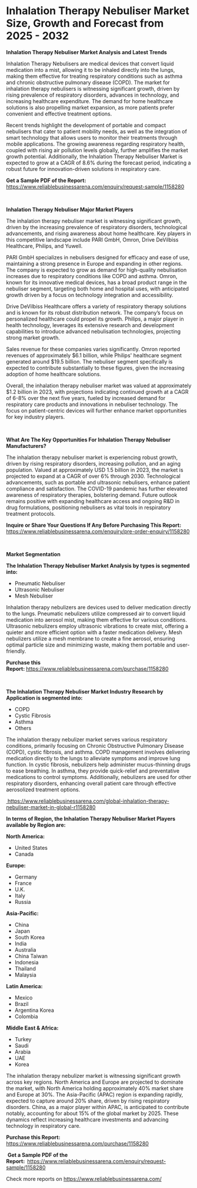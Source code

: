 <p><h1>Inhalation Therapy Nebuliser Market Size, Growth and Forecast from 2025 - 2032</h1></p><p><strong>Inhalation Therapy Nebuliser Market Analysis and Latest Trends</strong></p>
<p><p>Inhalation Therapy Nebulisers are medical devices that convert liquid medication into a mist, allowing it to be inhaled directly into the lungs, making them effective for treating respiratory conditions such as asthma and chronic obstructive pulmonary disease (COPD). The market for inhalation therapy nebulisers is witnessing significant growth, driven by rising prevalence of respiratory disorders, advances in technology, and increasing healthcare expenditure. The demand for home healthcare solutions is also propelling market expansion, as more patients prefer convenient and effective treatment options.</p><p>Recent trends highlight the development of portable and compact nebulisers that cater to patient mobility needs, as well as the integration of smart technology that allows users to monitor their treatments through mobile applications. The growing awareness regarding respiratory health, coupled with rising air pollution levels globally, further amplifies the market growth potential. Additionally, the Inhalation Therapy Nebuliser Market is expected to grow at a CAGR of 8.6% during the forecast period, indicating a robust future for innovation-driven solutions in respiratory care.</p></p>
<p><strong>Get a Sample PDF of the Report:&nbsp;</strong> <a href="https://www.reliablebusinessarena.com/enquiry/request-sample/1158280?utm_campaign=3533&utm_medium=2&utm_source=Github&utm_content=ia&utm_term=21032025&utm_id=inhalation-therapy-nebuliser">https://www.reliablebusinessarena.com/enquiry/request-sample/1158280</a></p>
<p>&nbsp;</p>
<p><strong>Inhalation Therapy Nebuliser Major Market Players</strong></p>
<p><p>The inhalation therapy nebuliser market is witnessing significant growth, driven by the increasing prevalence of respiratory disorders, technological advancements, and rising awareness about home healthcare. Key players in this competitive landscape include PARI GmbH, Omron, Drive DeVilbiss Healthcare, Philips, and Yuwell.</p><p>PARI GmbH specializes in nebulisers designed for efficacy and ease of use, maintaining a strong presence in Europe and expanding in other regions. The company is expected to grow as demand for high-quality nebulisation increases due to respiratory conditions like COPD and asthma. Omron, known for its innovative medical devices, has a broad product range in the nebuliser segment, targeting both home and hospital uses, with anticipated growth driven by a focus on technology integration and accessibility.</p><p>Drive DeVilbiss Healthcare offers a variety of respiratory therapy solutions and is known for its robust distribution network. The company’s focus on personalized healthcare could propel its growth. Philips, a major player in health technology, leverages its extensive research and development capabilities to introduce advanced nebulisation technologies, projecting strong market growth.</p><p>Sales revenue for these companies varies significantly. Omron reported revenues of approximately $6.1 billion, while Philips' healthcare segment generated around $19.5 billion. The nebuliser segment specifically is expected to contribute substantially to these figures, given the increasing adoption of home healthcare solutions.</p><p>Overall, the inhalation therapy nebuliser market was valued at approximately $1.2 billion in 2023, with projections indicating continued growth at a CAGR of 6-8% over the next five years, fueled by increased demand for respiratory care products and innovations in nebuliser technology. The focus on patient-centric devices will further enhance market opportunities for key industry players.</p></p>
<p>&nbsp;</p>
<p><strong>What Are The Key Opportunities For Inhalation Therapy Nebuliser Manufacturers?</strong></p>
<p><p>The inhalation therapy nebuliser market is experiencing robust growth, driven by rising respiratory disorders, increasing pollution, and an aging population. Valued at approximately USD 1.5 billion in 2023, the market is projected to expand at a CAGR of over 6% through 2030. Technological advancements, such as portable and ultrasonic nebulisers, enhance patient compliance and satisfaction. The COVID-19 pandemic has further elevated awareness of respiratory therapies, bolstering demand. Future outlook remains positive with expanding healthcare access and ongoing R&D in drug formulations, positioning nebulisers as vital tools in respiratory treatment protocols.</p></p>
<p><strong>Inquire or Share Your Questions If Any Before Purchasing This Report:</strong> <a href="https://www.reliablebusinessarena.com/enquiry/pre-order-enquiry/1158280?utm_campaign=3533&utm_medium=2&utm_source=Github&utm_content=ia&utm_term=21032025&utm_id=inhalation-therapy-nebuliser">https://www.reliablebusinessarena.com/enquiry/pre-order-enquiry/1158280</a></p>
<p>&nbsp;</p>
<p><strong>Market Segmentation</strong></p>
<p><strong>The Inhalation Therapy Nebuliser Market Analysis by types is segmented into:</strong></p>
<p><ul><li>Pneumatic Nebuliser</li><li>Ultrasonic Nebuliser</li><li>Mesh Nebuliser</li></ul></p>
<p><p>Inhalation therapy nebulizers are devices used to deliver medication directly to the lungs. Pneumatic nebulizers utilize compressed air to convert liquid medication into aerosol mist, making them effective for various conditions. Ultrasonic nebulizers employ ultrasonic vibrations to create mist, offering a quieter and more efficient option with a faster medication delivery. Mesh nebulizers utilize a mesh membrane to create a fine aerosol, ensuring optimal particle size and minimizing waste, making them portable and user-friendly.</p></p>
<p><strong>Purchase this Report:&nbsp;</strong><a href="https://www.reliablebusinessarena.com/purchase/1158280?utm_campaign=3533&utm_medium=2&utm_source=Github&utm_content=ia&utm_term=21032025&utm_id=inhalation-therapy-nebuliser">https://www.reliablebusinessarena.com/purchase/1158280</a></p>
<p>&nbsp;</p>
<p><strong>The Inhalation Therapy Nebuliser Market Industry Research by Application is segmented into:</strong></p>
<p><ul><li>COPD</li><li>Cystic Fibrosis</li><li>Asthma</li><li>Others</li></ul></p>
<p><p>The inhalation therapy nebulizer market serves various respiratory conditions, primarily focusing on Chronic Obstructive Pulmonary Disease (COPD), cystic fibrosis, and asthma. COPD management involves delivering medication directly to the lungs to alleviate symptoms and improve lung function. In cystic fibrosis, nebulizers help administer mucus-thinning drugs to ease breathing. In asthma, they provide quick-relief and preventative medications to control symptoms. Additionally, nebulizers are used for other respiratory disorders, enhancing overall patient care through effective aerosolized treatment options.</p></p>
<p><a href="https://www.reliablebusinessarena.com/global-inhalation-therapy-nebuliser-market-in-global-r1158280?utm_campaign=3533&utm_medium=2&utm_source=Github&utm_content=ia&utm_term=21032025&utm_id=inhalation-therapy-nebuliser">&nbsp;https://www.reliablebusinessarena.com/global-inhalation-therapy-nebuliser-market-in-global-r1158280</a></p>
<p><strong>In terms of Region, the Inhalation Therapy Nebuliser Market Players available by Region are:</strong></p>
<p>
    <p> <strong> North America: </strong>
        <ul>
            <li>United States</li>
            <li>Canada</li>
        </ul>
        </p> 
    <p> <strong> Europe: </strong>
        <ul>
            <li>Germany</li>
            <li>France</li>
            <li>U.K.</li>
            <li>Italy</li>
            <li>Russia</li>
        </ul>
        </p> 
    <p> <strong> Asia-Pacific: </strong>
        <ul>
            <li>China</li>
            <li>Japan</li>
            <li>South Korea</li>
            <li>India</li>
            <li>Australia</li>
            <li>China Taiwan</li>
            <li>Indonesia</li>
            <li>Thailand</li>
            <li>Malaysia</li>
        </ul>
        </p> 
    <p> <strong> Latin America: </strong>
        <ul>
            <li>Mexico</li>
            <li>Brazil</li>
            <li>Argentina Korea</li>
            <li>Colombia</li>
        </ul>
        </p> 
    <p> <strong> Middle East & Africa: </strong>
        <ul>
            <li>Turkey</li>
            <li>Saudi</li>
            <li>Arabia</li>
            <li>UAE</li>
            <li>Korea</li>
        </ul>
    </p>
    </p>
<p><p>The inhalation therapy nebulizer market is witnessing significant growth across key regions. North America and Europe are projected to dominate the market, with North America holding approximately 40% market share and Europe at 30%. The Asia-Pacific (APAC) region is expanding rapidly, expected to capture around 20% share, driven by rising respiratory disorders. China, as a major player within APAC, is anticipated to contribute notably, accounting for about 15% of the global market by 2025. These dynamics reflect increasing healthcare investments and advancing technology in respiratory care.</p></p>
<p><strong>Purchase this Report: </strong><a href="https://www.reliablebusinessarena.com/purchase/1158280?utm_campaign=3533&utm_medium=2&utm_source=Github&utm_content=ia&utm_term=21032025&utm_id=inhalation-therapy-nebuliser">https://www.reliablebusinessarena.com/purchase/1158280</a></p>
<p>&nbsp;<strong>Get a Sample PDF of the Report:&nbsp;&nbsp;</strong><a href="https://www.reliablebusinessarena.com/enquiry/request-sample/1158280?utm_campaign=3533&utm_medium=2&utm_source=Github&utm_content=ia&utm_term=21032025&utm_id=inhalation-therapy-nebuliser">https://www.reliablebusinessarena.com/enquiry/request-sample/1158280</a></p>
<p><strong></strong></p>
<p>Check more reports on <a href="https://www.reliablebusinessarena.com/?utm_campaign=3533&utm_medium=2&utm_source=Github&utm_content=ia&utm_term=21032025&utm_id=inhalation-therapy-nebuliser">https://www.reliablebusinessarena.com/</a></p>